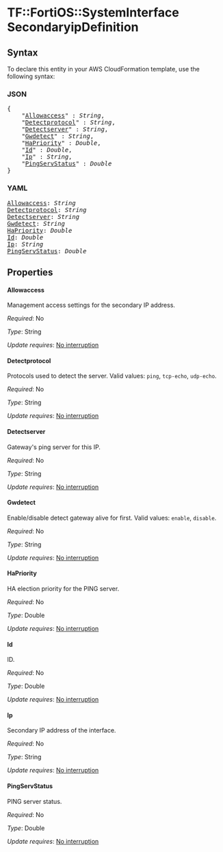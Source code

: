 # TF::FortiOS::SystemInterface SecondaryipDefinition

## Syntax

To declare this entity in your AWS CloudFormation template, use the following syntax:

### JSON

<pre>
{
    "<a href="#allowaccess" title="Allowaccess">Allowaccess</a>" : <i>String</i>,
    "<a href="#detectprotocol" title="Detectprotocol">Detectprotocol</a>" : <i>String</i>,
    "<a href="#detectserver" title="Detectserver">Detectserver</a>" : <i>String</i>,
    "<a href="#gwdetect" title="Gwdetect">Gwdetect</a>" : <i>String</i>,
    "<a href="#hapriority" title="HaPriority">HaPriority</a>" : <i>Double</i>,
    "<a href="#id" title="Id">Id</a>" : <i>Double</i>,
    "<a href="#ip" title="Ip">Ip</a>" : <i>String</i>,
    "<a href="#pingservstatus" title="PingServStatus">PingServStatus</a>" : <i>Double</i>
}
</pre>

### YAML

<pre>
<a href="#allowaccess" title="Allowaccess">Allowaccess</a>: <i>String</i>
<a href="#detectprotocol" title="Detectprotocol">Detectprotocol</a>: <i>String</i>
<a href="#detectserver" title="Detectserver">Detectserver</a>: <i>String</i>
<a href="#gwdetect" title="Gwdetect">Gwdetect</a>: <i>String</i>
<a href="#hapriority" title="HaPriority">HaPriority</a>: <i>Double</i>
<a href="#id" title="Id">Id</a>: <i>Double</i>
<a href="#ip" title="Ip">Ip</a>: <i>String</i>
<a href="#pingservstatus" title="PingServStatus">PingServStatus</a>: <i>Double</i>
</pre>

## Properties

#### Allowaccess

Management access settings for the secondary IP address.

_Required_: No

_Type_: String

_Update requires_: [No interruption](https://docs.aws.amazon.com/AWSCloudFormation/latest/UserGuide/using-cfn-updating-stacks-update-behaviors.html#update-no-interrupt)

#### Detectprotocol

Protocols used to detect the server. Valid values: `ping`, `tcp-echo`, `udp-echo`.

_Required_: No

_Type_: String

_Update requires_: [No interruption](https://docs.aws.amazon.com/AWSCloudFormation/latest/UserGuide/using-cfn-updating-stacks-update-behaviors.html#update-no-interrupt)

#### Detectserver

Gateway's ping server for this IP.

_Required_: No

_Type_: String

_Update requires_: [No interruption](https://docs.aws.amazon.com/AWSCloudFormation/latest/UserGuide/using-cfn-updating-stacks-update-behaviors.html#update-no-interrupt)

#### Gwdetect

Enable/disable detect gateway alive for first. Valid values: `enable`, `disable`.

_Required_: No

_Type_: String

_Update requires_: [No interruption](https://docs.aws.amazon.com/AWSCloudFormation/latest/UserGuide/using-cfn-updating-stacks-update-behaviors.html#update-no-interrupt)

#### HaPriority

HA election priority for the PING server.

_Required_: No

_Type_: Double

_Update requires_: [No interruption](https://docs.aws.amazon.com/AWSCloudFormation/latest/UserGuide/using-cfn-updating-stacks-update-behaviors.html#update-no-interrupt)

#### Id

ID.

_Required_: No

_Type_: Double

_Update requires_: [No interruption](https://docs.aws.amazon.com/AWSCloudFormation/latest/UserGuide/using-cfn-updating-stacks-update-behaviors.html#update-no-interrupt)

#### Ip

Secondary IP address of the interface.

_Required_: No

_Type_: String

_Update requires_: [No interruption](https://docs.aws.amazon.com/AWSCloudFormation/latest/UserGuide/using-cfn-updating-stacks-update-behaviors.html#update-no-interrupt)

#### PingServStatus

PING server status.

_Required_: No

_Type_: Double

_Update requires_: [No interruption](https://docs.aws.amazon.com/AWSCloudFormation/latest/UserGuide/using-cfn-updating-stacks-update-behaviors.html#update-no-interrupt)

